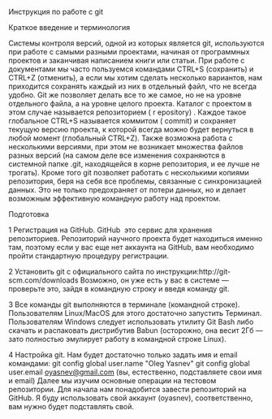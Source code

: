 Инструкция по работе с git 

Краткое введение и терминология 
 
Системы  контроля  версий,  одной  из  которых  является  git,  используются  при  работе  с 
самыми разными проектами, начиная от программных проектов и заканчивая написанием 
книги  или  статьи.  При  работе  с  документами  мы часто пользуемся  командами CTRL+S 
(сохранить)  и CTRL+Z  ​(отменить),​   а если мы хотим сделать несколько вариантов, нам 
приходится  сохранять  каждый  из  них  в  отдельный  файл,  что  не  всегда  удобно.  Git же 
позволяет делать все то же самое, но не на уровне отдельного файла, а на уровне целого 
проекта. Каталог с проектом в этом случае называется репозиторием (​ r​ epository)​ .​  Каждое 
такое  глобальное  CTRL+S называется  коммитом  (​ c​ ommit)​   и  сохраняет  текущую версию 
проекта, к которой всегда можно будет вернуться в любой момент (глобальный CTRL+Z). 
Также  возможна  работа  с  несколькими  версиями,  при  этом  не  возникает  множества 
файлов разных версий (на самом деле все изменения сохраняются в системной папке .git, 
находящейся  в  корне  репозитория,  и  ее  лучше  не  трогать).  Кроме  того  git  позволяет 
работать  с несколькими  копиями репозитория, беря на себя все проблемы, связанные с 
синхронизацией  данных.  Это  не  только  предохраняет  от  потери  данных,  но  и  делает 
возможным эффективную командную работу над проектом. 
 
Подготовка 
 
1 Регистрация  на  GitHub​.  GitHub  ­  это  сервис  для  хранения  репозиториев. 
Репозиторий  научного  проекта будет находиться именно  там, поэтому если у вас 
еще  нет  аккаунта  на  GitHub,  вам  необходимо  пройти  стандартную  процедуру 
регистрации. 
 
2 Установить git с официального сайта по инструкции: ​http://git­scm.com/downloads 
Возможно, он уже есть у вас в системе — проверьте это, зайдя в командную строку 
и введя команду git. 
 
 3 Все  команды  git  выполняются  в  ​терминале  ​(командной  строке).  Пользователям 
Linux/MacOS  для  этого достаточно  запустить Терминал. Пользователям Windows 
следует  использовать  утилиту  Git  Bash  либо  скачать  и распаковать дистрибутив 
Babun (осторожно, она весит 2Гб — зато полностью эмулирует работу в командной 
строке Linux). 
 
4 Настройка git. Нам будет достаточно только задать имя и email командами: 
     ​git config ­­global user.name "Oleg Yasnev" 
     ​git config ­­global user.email oyasnev@gmail.com 
(вы, естественно, подставляете свои имя и email) 
Далее  мы  изучим  основные  операции  на  тестовом  репозитории.  Для  начала  нам 
понадобится завести репозиторий на GitHub. Я буду использовать свой аккаунт (oyasnev), 
соответственно, вам нужно будет подставлять свой. 